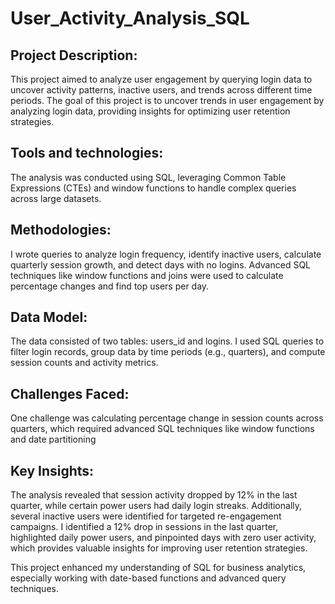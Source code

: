 # User_Activity_Analysis_SQL

Project Description:
--------------------
This project aimed to analyze user engagement by querying login data to uncover activity patterns, inactive users, and trends across different time periods.
The goal of this project is to uncover trends in user engagement by analyzing login data, providing insights for optimizing user retention strategies.

Tools and technologies:
-----------------------
The analysis was conducted using SQL, leveraging Common Table Expressions (CTEs) and window functions to handle complex queries across large datasets.

Methodologies:
--------------
I wrote queries to analyze login frequency, identify inactive users, calculate quarterly session growth, and detect days with no logins. Advanced SQL techniques like window functions and joins were used to calculate percentage changes and find top users per day.

Data Model:
-----------
The data consisted of two tables: users_id and logins. I used SQL queries to filter login records, group data by time periods (e.g., quarters), and compute session counts and activity metrics.

Challenges Faced:
-----------------
One challenge was calculating percentage change in session counts across quarters, which required advanced SQL techniques like window functions and date partitioning

Key Insights:
--------------
The analysis revealed that session activity dropped by 12% in the last quarter, while certain power users had daily login streaks. Additionally, several inactive users were identified for targeted re-engagement campaigns.
I identified a 12% drop in sessions in the last quarter, highlighted daily power users, and pinpointed days with zero user activity, which provides valuable insights for improving user retention strategies.

This project enhanced my understanding of SQL for business analytics, especially working with date-based functions and advanced query techniques.
